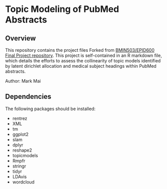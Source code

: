 # Topic Modeling of PubMed Abstracts

## Overview

This repository contains the project files Forked from [BMIN503/EPID600 Final Project repository](https://guides.github.com/activities/forking/). This project is self-contained in an R markdown file, which details the efforts to assess the collinearity of topic models identified by latent dirichlet allocation and medical subject headings within PubMed abstracts.

Author: Mark Mai

## Dependencies

The following packages should be installed:
* rentrez
* XML
* tm
* ggplot2
* slam
* dplyr
* reshape2
* topicmodels
* Rmpfr
* stringr
* tidyr
* LDAvis
* wordcloud